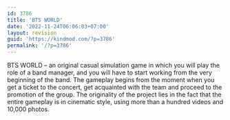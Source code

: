 ```yaml
---
id: 3786
title: 'BTS WORLD'
date: '2022-11-24T06:06:03+07:00'
layout: revision
guid: 'https://kindmod.com/?p=3786'
permalink: '/?p=3786'
---
```


BTS WORLD – an original casual simulation game in which you will play the role of a band manager, and you will have to start working from the very beginning of the band. The gameplay begins from the moment when you get a ticket to the concert, get acquainted with the team and proceed to the promotion of the group. The originality of the project lies in the fact that the entire gameplay is in cinematic style, using more than a hundred videos and 10,000 photos.
